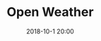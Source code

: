 ---
layout: inner
position: right
title: 'Open Weather'
date: 2018-10-1 20:00
categories: development
tags: php api JSON 
featured_image: '/img/posts/openWeather.png'

codebase_link: ''
codebase_icon: ''
codebase_text: ''

project_link: 'http://github.com/thetamine/OpenWeather.png'
button_icon: 'github'
button_text: 'Visit Project'
lead_text: 'a simple weather app that fetches weather information for your local area.'
---